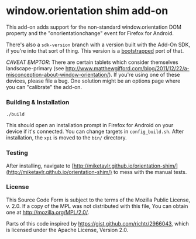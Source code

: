 # window.orientation shim add-on

This add-on adds support for the non-standard window.orientation DOM property and the "onorientationchange" event for Firefox for Android.

There's also a `sdk-version` branch with a version built with the Add-On SDK, if you're into that sort of thing. This version is a [bootstrapped](https://developer.mozilla.org/en-US/Add-ons/Bootstrapped_extensions) port of that.

*CAVEAT EMPTOR*: There are certain tablets which consider themselves landscape-primary (see http://www.matthewgifford.com/blog/2011/12/22/a-misconception-about-window-orientation/). If you're using one of these devices, please file a bug. One solution might be an options page where you can "calibrate" the add-on.

### Building & Installation

`./build`

This should open an installation prompt in Firefox for Android on your device if it's connected. You can change targets in `config_build.sh`. After installation, the `xpi` is moved to the `bin/` directory.

### Testing

After installing, navigate to [http://miketaylr.github.io/orientation-shim/](http://miketaylr.github.io/orientation-shim/) to mess with the manual tests.

### License

This Source Code Form is subject to the terms of the Mozilla Public
License, v. 2.0. If a copy of the MPL was not distributed with this
file, You can obtain one at http://mozilla.org/MPL/2.0/.

Parts of this code inspired by https://gist.github.com/richtr/2966043, which is licensed under the Apache License, Version 2.0.
